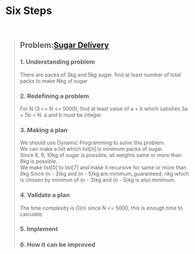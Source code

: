 # Six Steps
<br />

> ## Problem:[Sugar Delivery](https://www.acmicpc.net/problem/2839)
>
> ### 1. Understanding problem
> There are packs of 3kg and 5kg sugar. find at least number of total packs to make Nkg of sugar
> ### 2. Redefining a problem
> For N (3 <= N <= 5000), find at least value of a + b which satisfies 3a + 5b = N. a and b must be integer.
> ### 3. Making a plan
> We should use Dynamic Programming to solve this problem.  
> We can make a list which list[n] is minimum packs of sugar.  
> Since 8, 9, 10kg of sugar is possible, all weights same or more than 8kg is possible.  
> We make list[0] to list[7] and make it recursive for same or more than 8kg
> Since (n - 3)kg and (n - 5)kg are minimum_guaranteed, nkg which is chosen by minimun of (n - 3)kg and (n - 5)kg is also minimum.
> ### 4. Validate a plan
> The time complexity is O(n) since N <= 5000, this is enough time to calculate.
> ### 5. Implement
> ### 6. How it can be improved
>
>
>

